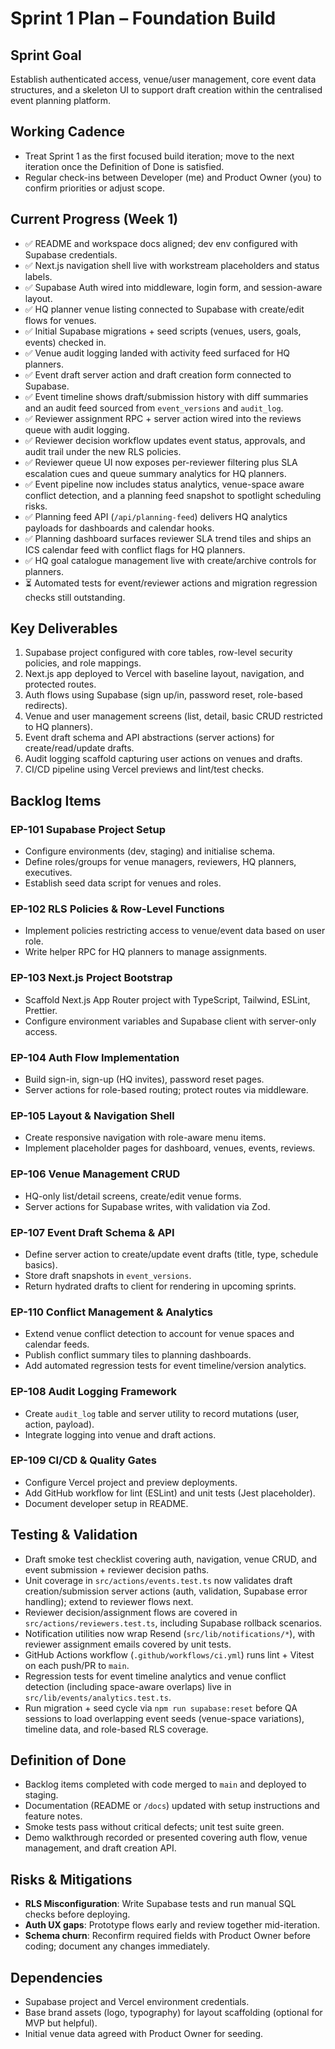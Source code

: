 # Sprint 1 Plan – Foundation Build

## Sprint Goal
Establish authenticated access, venue/user management, core event data structures, and a skeleton UI to support draft creation within the centralised event planning platform.

## Working Cadence
- Treat Sprint 1 as the first focused build iteration; move to the next iteration once the Definition of Done is satisfied.
- Regular check-ins between Developer (me) and Product Owner (you) to confirm priorities or adjust scope.

## Current Progress (Week 1)
- ✅ README and workspace docs aligned; dev env configured with Supabase credentials.
- ✅ Next.js navigation shell live with workstream placeholders and status labels.
- ✅ Supabase Auth wired into middleware, login form, and session-aware layout.
- ✅ HQ planner venue listing connected to Supabase with create/edit flows for venues.
- ✅ Initial Supabase migrations + seed scripts (venues, users, goals, events) checked in.
- ✅ Venue audit logging landed with activity feed surfaced for HQ planners.
- ✅ Event draft server action and draft creation form connected to Supabase.
- ✅ Event timeline shows draft/submission history with diff summaries and an audit feed sourced from `event_versions` and `audit_log`.
- ✅ Reviewer assignment RPC + server action wired into the reviews queue with audit logging.
- ✅ Reviewer decision workflow updates event status, approvals, and audit trail under the new RLS policies.
- ✅ Reviewer queue UI now exposes per-reviewer filtering plus SLA escalation cues and queue summary analytics for HQ planners.
- ✅ Event pipeline now includes status analytics, venue-space aware conflict detection, and a planning feed snapshot to spotlight scheduling risks.
- ✅ Planning feed API (`/api/planning-feed`) delivers HQ analytics payloads for dashboards and calendar hooks.
- ✅ Planning dashboard surfaces reviewer SLA trend tiles and ships an ICS calendar feed with conflict flags for HQ planners.
- ✅ HQ goal catalogue management live with create/archive controls for planners.
- ⏳ Automated tests for event/reviewer actions and migration regression checks still outstanding.

## Key Deliverables
1. Supabase project configured with core tables, row-level security policies, and role mappings.
2. Next.js app deployed to Vercel with baseline layout, navigation, and protected routes.
3. Auth flows using Supabase (sign up/in, password reset, role-based redirects).
4. Venue and user management screens (list, detail, basic CRUD restricted to HQ planners).
5. Event draft schema and API abstractions (server actions) for create/read/update drafts.
6. Audit logging scaffold capturing user actions on venues and drafts.
7. CI/CD pipeline using Vercel previews and lint/test checks.

## Backlog Items
### EP-101 Supabase Project Setup
- Configure environments (dev, staging) and initialise schema.
- Define roles/groups for venue managers, reviewers, HQ planners, executives.
- Establish seed data script for venues and roles.

### EP-102 RLS Policies & Row-Level Functions
- Implement policies restricting access to venue/event data based on user role.
- Write helper RPC for HQ planners to manage assignments.

### EP-103 Next.js Project Bootstrap
- Scaffold Next.js App Router project with TypeScript, Tailwind, ESLint, Prettier.
- Configure environment variables and Supabase client with server-only access.

### EP-104 Auth Flow Implementation
- Build sign-in, sign-up (HQ invites), password reset pages.
- Server actions for role-based routing; protect routes via middleware.

### EP-105 Layout & Navigation Shell
- Create responsive navigation with role-aware menu items.
- Implement placeholder pages for dashboard, venues, events, reviews.

### EP-106 Venue Management CRUD
- HQ-only list/detail screens, create/edit venue forms.
- Server actions for Supabase writes, with validation via Zod.

### EP-107 Event Draft Schema & API
- Define server action to create/update event drafts (title, type, schedule basics).
- Store draft snapshots in `event_versions`.
- Return hydrated drafts to client for rendering in upcoming sprints.

### EP-110 Conflict Management & Analytics
- Extend venue conflict detection to account for venue spaces and calendar feeds.
- Publish conflict summary tiles to planning dashboards.
- Add automated regression tests for event timeline/version analytics.

### EP-108 Audit Logging Framework
- Create `audit_log` table and server utility to record mutations (user, action, payload).
- Integrate logging into venue and draft actions.

### EP-109 CI/CD & Quality Gates
- Configure Vercel project and preview deployments.
- Add GitHub workflow for lint (ESLint) and unit tests (Jest placeholder).
- Document developer setup in README.

## Testing & Validation
- Draft smoke test checklist covering auth, navigation, venue CRUD, and event submission + reviewer decision paths.
- Unit coverage in `src/actions/events.test.ts` now validates draft creation/submission server actions (auth, validation, Supabase error handling); extend to reviewer flows next.
- Reviewer decision/assignment flows are covered in `src/actions/reviewers.test.ts`, including Supabase rollback scenarios.
- Notification utilities now wrap Resend (`src/lib/notifications/*`), with reviewer assignment emails covered by unit tests.
- GitHub Actions workflow (`.github/workflows/ci.yml`) runs lint + Vitest on each push/PR to `main`.
- Regression tests for event timeline analytics and venue conflict detection (including space-aware overlaps) live in `src/lib/events/analytics.test.ts`.
- Run migration + seed cycle via `npm run supabase:reset` before QA sessions to load overlapping event seeds (venue-space variations), timeline data, and role-based RLS coverage.

## Definition of Done
- Backlog items completed with code merged to `main` and deployed to staging.
- Documentation (README or `/docs`) updated with setup instructions and feature notes.
- Smoke tests pass without critical defects; unit test suite green.
- Demo walkthrough recorded or presented covering auth flow, venue management, and draft creation API.

## Risks & Mitigations
- **RLS Misconfiguration**: Write Supabase tests and run manual SQL checks before deploying.
- **Auth UX gaps**: Prototype flows early and review together mid-iteration.
- **Schema churn**: Reconfirm required fields with Product Owner before coding; document any changes immediately.

## Dependencies
- Supabase project and Vercel environment credentials.
- Base brand assets (logo, typography) for layout scaffolding (optional for MVP but helpful).
- Initial venue data agreed with Product Owner for seeding.
